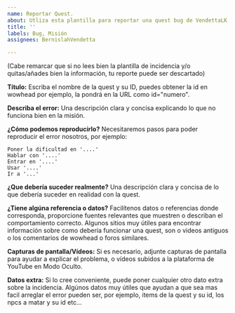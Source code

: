 ```yaml
---
name: Reportar Quest.
about: Utliza esta plantilla para reportar una quest bug de VendettaLK.
title: ''
labels: Bug, Misión
assignees: BernislahVendetta

---
```


(Cabe remarcar que si no lees bien la plantilla de incidencia y/o quitas/añades bien la información, tu reporte puede ser descartado)

**Título:**
Escriba el nombre de la quest y su ID, puedes obtener la id en wowhead por ejemplo, la pondrá en la URL como id="numero".
 
**Describa el error:**
Una descripción clara y concisa explicando lo que no funciona bien en la misión.

**¿Cómo podemos reproducirlo?**
Necesitaremos pasos para poder reproducir el error nosotros, por ejemplo:

```
Poner la dificultad en '....'
Hablar con '....'
Entrar en '....'
Usar '....'
Ir a '...'
```
**¿Que debería suceder realmente?**
Una descripción clara y concisa de lo que debería suceder en realidad con la quest.

**¿Tiene algúna referencia o datos?**
Facilítenos datos o referencias donde corresponda, proporcione fuentes relevantes que muestren o describan el comportamiento correcto. Algunos sitios muy útiles para encontrar información sobre como debería funcionar una quest, son o videos antiguos o los comentarios de wowhead o foros similares.

**Capturas de pantalla/Vídeos:**
Si es necesario, adjunte capturas de pantalla para ayudar a explicar el problema, o vídeos subidos a la plataforma de YouTube en Modo Oculto.

**Datos extra:**
Si lo cree conveniente, puede poner cualquier otro dato extra sobre la incidencia. Algúnos datos muy útiles que ayudan a que sea mas facil arreglar el error pueden ser, por ejemplo, items de la quest y su id, los npcs a matar y su id etc...
